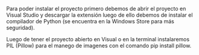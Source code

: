 Para poder instalar el proyecto primero debemos de abrir el proyecto en Visual Studio y descargar la extensión luego de ello debemos de instalar el compilador de Python (se encuentra en la Windows Store para más seguridad).




Luego de tener el proyecto abierto en Visual o en la terminal instalaremos PIL (Pillow) para el manego de imagenes con el comando pip install pillow.
